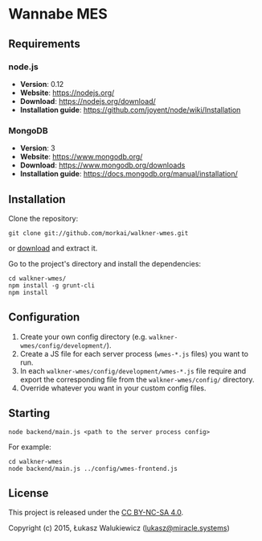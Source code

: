 # Wannabe MES

## Requirements

### node.js

  * __Version__: 0.12
  * __Website__: https://nodejs.org/
  * __Download__: https://nodejs.org/download/
  * __Installation guide__: https://github.com/joyent/node/wiki/Installation

### MongoDB

  * __Version__: 3
  * __Website__: https://www.mongodb.org/
  * __Download__: https://www.mongodb.org/downloads
  * __Installation guide__: https://docs.mongodb.org/manual/installation/

## Installation

Clone the repository:

```
git clone git://github.com/morkai/walkner-wmes.git
```

or [download](https://github.com/morkai/walkner-wmes/zipball/master)
and extract it.

Go to the project's directory and install the dependencies:

```
cd walkner-wmes/
npm install -g grunt-cli
npm install
```

## Configuration

1. Create your own config directory (e.g. `walkner-wmes/config/development/`).
2. Create a JS file for each server process (`wmes-*.js` files) you want to run.
3. In each `walkner-wmes/config/development/wmes-*.js` file require and export the corresponding file from
   the `walkner-wmes/config/` directory.
4. Override whatever you want in your custom config files.

## Starting

```
node backend/main.js <path to the server process config>
```

For example:

```
cd walkner-wmes
node backend/main.js ../config/wmes-frontend.js
```

## License

This project is released under the [CC BY-NC-SA 4.0](https://raw.github.com/morkai/walkner-wmes/master/license.md).

Copyright (c) 2015, Łukasz Walukiewicz (lukasz@miracle.systems)